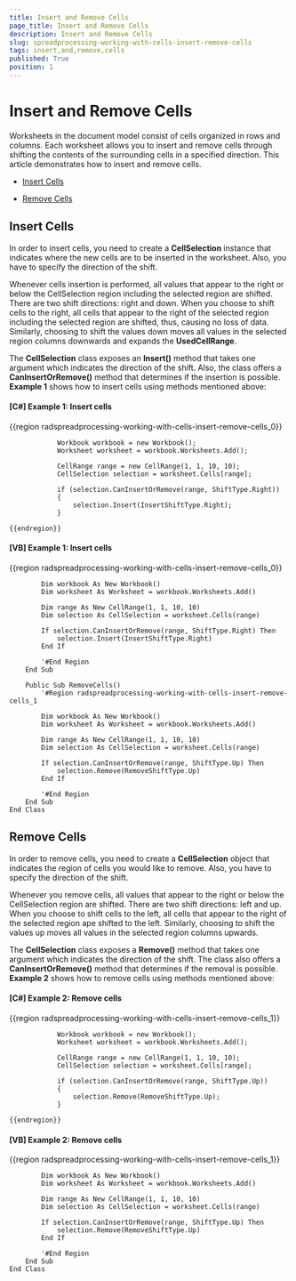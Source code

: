 ```yaml
---
title: Insert and Remove Cells
page_title: Insert and Remove Cells
description: Insert and Remove Cells
slug: spreadprocessing-working-with-cells-insert-remove-cells
tags: insert,and,remove,cells
published: True
position: 1
---
```


# Insert and Remove Cells



Worksheets in the document model consist of cells organized in rows and columns. Each worksheet allows you to insert and remove cells through shifting the contents of the surrounding cells in a specified direction. This article demonstrates how to insert and remove cells.
      

* [Insert Cells](#insert-cells)

* [Remove Cells](#remove-cells)

## Insert Cells

In order to insert cells, you need to create a __CellSelection__ instance that indicates where the new cells are to be inserted in the worksheet. Also, you have to specify the direction of the shift.
        

Whenever cells insertion is performed, all values that appear to the right or below the CellSelection region including the selected region are shifted. There are two shift directions: right and down. When you choose to shift cells to the right, all cells that appear to the right of the selected region including the selected region are shifted, thus, causing no loss of data. Similarly, choosing to shift the values down moves all values in the selected region columns downwards and expands the __UsedCellRange__.
        

The __CellSelection__ class exposes an __Insert()__ method that takes one argument which indicates the direction of the shift. Also, the class offers a __CanInsertOrRemove()__ method that determines if the insertion is possible. __Example 1__ shows how to insert cells using methods mentioned above:
        

#### __[C#] Example 1: Insert cells__

{{region radspreadprocessing-working-with-cells-insert-remove-cells_0}}
	
	            Workbook workbook = new Workbook();
	            Worksheet worksheet = workbook.Worksheets.Add();
	
	            CellRange range = new CellRange(1, 1, 10, 10);
	            CellSelection selection = worksheet.Cells[range];
	
	            if (selection.CanInsertOrRemove(range, ShiftType.Right))
	            {
	                selection.Insert(InsertShiftType.Right);
	            }
	
	{{endregion}}



#### __[VB] Example 1: Insert cells__

{{region radspreadprocessing-working-with-cells-insert-remove-cells_0}}
	
	        Dim workbook As New Workbook()
	        Dim worksheet As Worksheet = workbook.Worksheets.Add()
	
	        Dim range As New CellRange(1, 1, 10, 10)
	        Dim selection As CellSelection = worksheet.Cells(range)
	
	        If selection.CanInsertOrRemove(range, ShiftType.Right) Then
	            selection.Insert(InsertShiftType.Right)
	        End If
	
	        '#End Region
	    End Sub
	
	    Public Sub RemoveCells()
	        '#Region radspreadprocessing-working-with-cells-insert-remove-cells_1
	
	        Dim workbook As New Workbook()
	        Dim worksheet As Worksheet = workbook.Worksheets.Add()
	
	        Dim range As New CellRange(1, 1, 10, 10)
	        Dim selection As CellSelection = worksheet.Cells(range)
	
	        If selection.CanInsertOrRemove(range, ShiftType.Up) Then
	            selection.Remove(RemoveShiftType.Up)
	        End If
	
	        '#End Region
	    End Sub
	End Class



## Remove Cells

In order to remove cells, you need to create a __CellSelection__ object that indicates the region of cells you would like to remove. Also, you have to specify the direction of the shift.
        

Whenever you remove cells, all values that appear to the right or below the CellSelection region are shifted. There are two shift directions: left and up. When you choose to shift cells to the left, all cells that appear to the right of the selected region аре shifted to the left. Similarly, choosing to shift the values up moves all values in the selected region columns upwards.
        

The __CellSelection__ class exposes a __Remove()__ method that takes one argument which indicates the direction of the shift. Тhe class also offers a __CanInsertOrRemove()__ method that determines if the removal is possible. __Example 2__ shows how to remove cells using methods mentioned above:
        

#### __[C#] Example 2: Remove cells__

{{region radspreadprocessing-working-with-cells-insert-remove-cells_1}}
	
	            Workbook workbook = new Workbook();
	            Worksheet worksheet = workbook.Worksheets.Add();
	
	            CellRange range = new CellRange(1, 1, 10, 10);
	            CellSelection selection = worksheet.Cells[range];
	
	            if (selection.CanInsertOrRemove(range, ShiftType.Up))
	            {
	                selection.Remove(RemoveShiftType.Up);
	            }
	
	{{endregion}}



#### __[VB] Example 2: Remove cells__

{{region radspreadprocessing-working-with-cells-insert-remove-cells_1}}
	
	        Dim workbook As New Workbook()
	        Dim worksheet As Worksheet = workbook.Worksheets.Add()
	
	        Dim range As New CellRange(1, 1, 10, 10)
	        Dim selection As CellSelection = worksheet.Cells(range)
	
	        If selection.CanInsertOrRemove(range, ShiftType.Up) Then
	            selection.Remove(RemoveShiftType.Up)
	        End If
	
	        '#End Region
	    End Sub
	End Class


